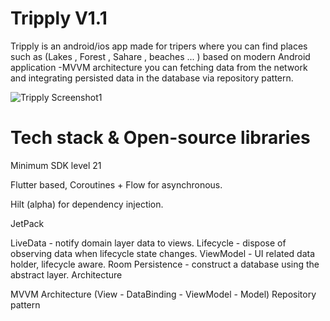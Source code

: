 # Tripply V1.1

Tripply is an android/ios app made for tripers where you can find places such as (Lakes , Forest , Sahare , beaches ... ) based on modern Android application -MVVM architecture you can fetching data from the network and integrating persisted data in the database via repository pattern.

![Tripply Screenshot1](https://user-images.githubusercontent.com/44551268/107062072-2fa77580-67d9-11eb-9aca-75d808252873.png)

# Tech stack & Open-source libraries
Minimum SDK level 21

Flutter based, Coroutines + Flow for asynchronous.

Hilt (alpha) for dependency injection.

JetPack

LiveData - notify domain layer data to views.
Lifecycle - dispose of observing data when lifecycle state changes.
ViewModel - UI related data holder, lifecycle aware.
Room Persistence - construct a database using the abstract layer.
Architecture

MVVM Architecture (View - DataBinding - ViewModel - Model)
Repository pattern

